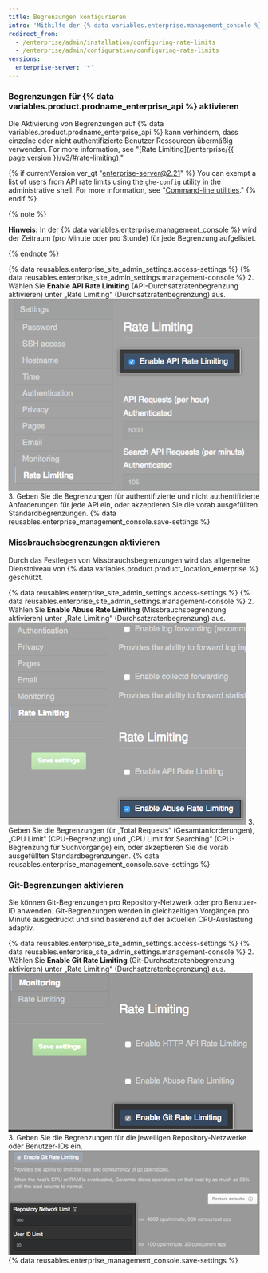 ```yaml
---
title: Begrenzungen konfigurieren
intro: 'Mithilfe der {% data variables.enterprise.management_console %} können Sie Begrenzungen für {% data variables.product.prodname_ghe_server %} festlegen.'
redirect_from:
  - /enterprise/admin/installation/configuring-rate-limits
  - /enterprise/admin/configuration/configuring-rate-limits
versions:
  enterprise-server: '*'
---
```


### Begrenzungen für {% data variables.product.prodname_enterprise_api %} aktivieren

Die Aktivierung von Begrenzungen auf {% data variables.product.prodname_enterprise_api %} kann verhindern, dass einzelne oder nicht authentifizierte Benutzer Ressourcen übermäßig verwenden. For more information, see "[Rate Limiting](/enterprise/{{ page.version }}/v3/#rate-limiting)."

{% if currentVersion ver_gt "enterprise-server@2.21" %}
You can exempt a list of users from API rate limits using the `ghe-config` utility in the administrative shell. For more information, see "[Command-line utilities](/enterprise/admin/configuration/command-line-utilities#ghe-config)."
{% endif %}

{% note %}

**Hinweis:** In der {% data variables.enterprise.management_console %} wird der Zeitraum (pro Minute oder pro Stunde) für jede Begrenzung aufgelistet.

{% endnote %}

{% data reusables.enterprise_site_admin_settings.access-settings %}
{% data reusables.enterprise_site_admin_settings.management-console %}
2. Wählen Sie **Enable API Rate Limiting** (API-Durchsatzratenbegrenzung aktivieren) unter „Rate Limiting“ (Durchsatzratenbegrenzung) aus. ![Kontrollkästchen zum Aktivieren der API-Durchsatzratenbegrenzung](/assets/images/enterprise/management-console/api-rate-limits-checkbox.png)
3. Geben Sie die Begrenzungen für authentifizierte und nicht authentifizierte Anforderungen für jede API ein, oder akzeptieren Sie die vorab ausgefüllten Standardbegrenzungen.
{% data reusables.enterprise_management_console.save-settings %}

### Missbrauchsbegrenzungen aktivieren

Durch das Festlegen von Missbrauchsbegrenzungen wird das allgemeine Dienstniveau von {% data variables.product.product_location_enterprise %} geschützt.

{% data reusables.enterprise_site_admin_settings.access-settings %}
{% data reusables.enterprise_site_admin_settings.management-console %}
2. Wählen Sie **Enable Abuse Rate Limiting** (Missbrauchsbegrenzung aktivieren) unter „Rate Limiting“ (Durchsatzratenbegrenzung) aus. ![Kontrollkästchen zum Aktivieren der Missbrauchsbegrenzung](/assets/images/enterprise/management-console/abuse-rate-limits-checkbox.png)
3. Geben Sie die Begrenzungen für „Total Requests“ (Gesamtanforderungen), „CPU Limit“ (CPU-Begrenzung) und „CPU Limit for Searching“ (CPU-Begrenzung für Suchvorgänge) ein, oder akzeptieren Sie die vorab ausgefüllten Standardbegrenzungen.
{% data reusables.enterprise_management_console.save-settings %}

### Git-Begrenzungen aktivieren

Sie können Git-Begrenzungen pro Repository-Netzwerk oder pro Benutzer-ID anwenden. Git-Begrenzungen werden in gleichzeitigen Vorgängen pro Minute ausgedrückt und sind basierend auf der aktuellen CPU-Auslastung adaptiv.

{% data reusables.enterprise_site_admin_settings.access-settings %}
{% data reusables.enterprise_site_admin_settings.management-console %}
2. Wählen Sie **Enable Git Rate Limiting** (Git-Durchsatzratenbegrenzung aktivieren) unter „Rate Limiting“ (Durchsatzratenbegrenzung) aus. ![Kontrollkästchen zum Aktivieren der Git-Durchsatzratenbegrenzung](/assets/images/enterprise/management-console/git-rate-limits-checkbox.png)
3. Geben Sie die Begrenzungen für die jeweiligen Repository-Netzwerke oder Benutzer-IDs ein. ![Felder für Repository-Netzwerk- und Benutzer-ID-Begrenzungen](/assets/images/enterprise/management-console/example-git-rate-limits.png)
{% data reusables.enterprise_management_console.save-settings %}
